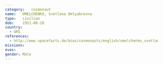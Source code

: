 ```yaml
---
category:	cosmonaut
name:	OMELCHENKO, Svetlana Oktyabrevna 
type:	civilian
dob:	1951-08-20
country:
  - URS
references:
  - http://www.spacefacts.de/bios/cosmonauts/english/omelchenko_svetlana.htm
missions:
evas:
gender:	Male
---
```

